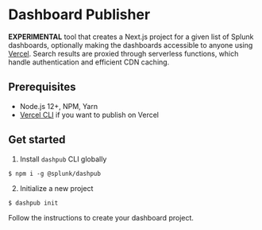 # Dashboard Publisher

**EXPERIMENTAL** tool that creates a Next.js project for a given list of Splunk dashboards, optionally making the dashboards accessible to anyone using [Vercel](https://vercel.com). Search results are proxied through serverless functions, which handle authentication and efficient CDN caching.

## Prerequisites

-   Node.js 12+, NPM, Yarn
-   [Vercel CLI](https://vercel.com/download) if you want to publish on Vercel

## Get started

1. Install `dashpub` CLI globally

```sh-session
$ npm i -g @splunk/dashpub
```

2. Initialize a new project

```sh-session
$ dashpub init
```

Follow the instructions to create your dashboard project.
